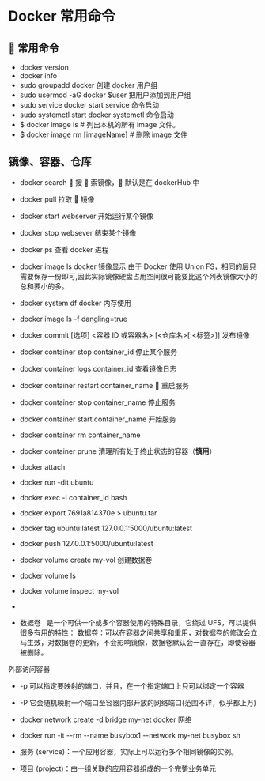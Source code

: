 # Docker 常用命令

##  常用命令

- docker version
- docker info
- sudo groupadd docker 创建 docker 用户组
- sudo usermod -aG docker \$user 把用户添加到用户组
- sudo service docker start service 命令启动
- sudo systemctl start docker systemctl 命令启动
- \$ docker image ls # 列出本机的所有 image 文件。
- \$ docker image rm [imageName] # 删除 image 文件

## 镜像、容器、仓库

- docker search  搜  索镜像， 默认是在 dockerHub 中
- docker pull 拉取  镜像
- docker start webserver 开始运行某个镜像
- docker stop websever 结束某个镜像
- docker ps 查看 docker 进程
- docker image ls docker 镜像显示
  由于 Docker 使用 Union FS，相同的层只需要保存一份即可,因此实际镜像硬盘占用空间很可能要比这个列表镜像大小的总和要小的多。

- docker system df docker 内存使用
- docker image ls -f dangling=true
- docker commit [选项] <容器 ID 或容器名> [<仓库名>[:<标签>]] 发布镜像
- docker container stop container_id 停止某个服务
- docker container logs container_id 查看镜像日志
- docker container restart container_name  重启服务
- docker container stop container_name 停止服务
- docker container start container_name 开始服务
- docker container rm container_name
- docker container prune 清理所有处于终止状态的容器（**慎用**）

- docker attach
- docker run -dit ubuntu
- docker exec -i container_id bash
- docker export 7691a814370e > ubuntu.tar
- docker tag ubuntu:latest 127.0.0.1:5000/ubuntu:latest
- docker push 127.0.0.1:5000/ubuntu:latest

- docker volume create my-vol 创建数据卷
- docker volume ls
- docker volume inspect my-vol
-
- 数据卷   是一个可供一个或多个容器使用的特殊目录，它绕过 UFS，可以提供很多有用的特性：
  数据卷：可以在容器之间共享和重用，对数据卷的修改会立马生效，对数据卷的更新，不会影响镜像，数据卷默认会一直存在，即使容器被删除。

外部访问容器

- \-p 可以指定要映射的端口，并且，在一个指定端口上只可以绑定一个容器
- \-P 它会随机映射一个端口至容器内部开放的网络端口(范围不详，似乎都上万)

- docker network create -d bridge my-net docker 网络
- docker run -it --rm --name busybox1 --network my-net busybox sh

- 服务 (service)：一个应用容器，实际上可以运行多个相同镜像的实例。
- 项目 (project)：由一组关联的应用容器组成的一个完整业务单元
